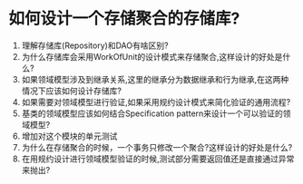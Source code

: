 # 如何设计一个存储聚合的存储库?

1. 理解存储库(Repository)和DAO有啥区别?
2. 为什么存储库会采用WorkOfUnit的设计模式来存储聚合,这样设计的好处是什么?
3. 如果领域模型涉及到继承关系,这里的继承分为数据继承和行为继承,在这两种情况下应该如何设计存储库?
4. 如果需要对领域模型进行验证,如果采用规约设计模式来简化验证的通用流程?
5. 基类的领域模型应该如何结合Specification pattern来设计一个可以验证的领域模型?
6. 增加对这个模块的单元测试
7. 为什么在存储聚合的时候，一个事务只修改一个聚合?这样设计的好处是什么?
8. 在用规约设计进行领域模型验证的时候,测试部分需要返回值还是直接通过异常来抛出?
